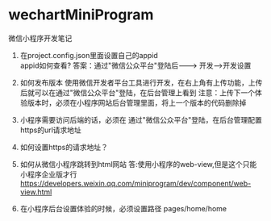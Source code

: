 # wechartMiniProgram
微信小程序开发笔记

1. 在project.config.json里面设置自己的appid  
		appid如何查看?
		答案：通过"微信公众平台"登陆后---> 开发-->开发设置
2. 如何发布版本
		使用微信开发者平台工具进行开发，在右上角有上传功能，上传后就可以在通过"微信公众平台"登陆，在后台管理上看到
		注意：上传下一个体验版本时，必须在小程序网站后台管理里面，将上一个版本的代码删除掉
		
3. 小程序需要访问后端的话，必须在 通过"微信公众平台"登陆，在后台管理配置https的url请求地址

4. 如何设置https的请求地址？

5. 如何从微信小程序跳转到html网站
	答:使用小程序的web-view,但是这个只能小程序企业版才行  https://developers.weixin.qq.com/miniprogram/dev/component/web-view.html
	
6. 在小程序后台设置体验的时候，必须设置路径  pages/home/home
